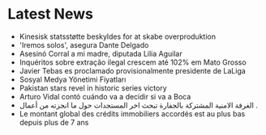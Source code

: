 # Latest News
-  Kinesisk statsstøtte beskyldes for at skabe overproduktion
-  'Iremos solos', asegura Dante Delgado
-  Asesinó Corral a mi madre, diputada Lilia Aguilar
-  Inquéritos sobre extração ilegal crescem até 102% em Mato Grosso
-  Javier Tebas es proclamado provisionalmente presidente de LaLiga
-  Sosyal Medya Yönetimi Fiyatları
-  Pakistan stars revel in historic series victory
-  Arturo Vidal contó cuándo va a decidir si va a Boca
-  الغرفة الامنية المشتركة بالجفارة تبحث اخر المستجدات حول ما انجزته من أعمال .
-  Le montant global des crédits immobiliers accordés est au plus bas depuis plus de 7 ans
